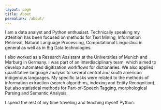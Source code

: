 ```yaml
---
layout: page
title: About
permalink: /about/
---
```

I am a data analyst and Python enthusiast.
Technically speaking my attention has been focused on methods for Text Mining, Information Retrieval, Natural Language Processing, Computational Linguisticc in general as well as in Big Data technologies.

I also worked as a Research Assistant at the Universities of Munich and Marburg in Germany. I was part of an interdisciplinary team, which aimed to develop automated digitization workflows for dictionaries. We also applied quantitative language analysis to several central and south american indigenous languages. My specific tasks were related to the methods of information extraction (search algorithms, indexing and Entity Recognition), but also statistical methods for Part-of-Speech Tagging, morphological Parsing and Semantic Analysis.

I spend the rest of my time traveling and teaching myself Python.


